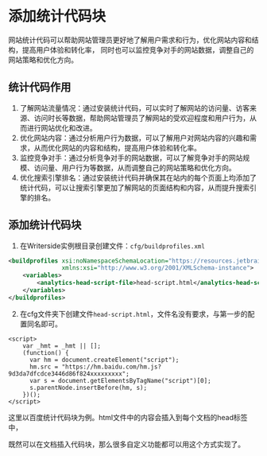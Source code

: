 # 添加统计代码块

网站统计代码可以帮助网站管理员更好地了解用户需求和行为，优化网站内容和结构，提高用户体验和转化率，
同时也可以监控竞争对手的网站数据，调整自己的网站策略和优化方向。


## 统计代码作用

1. 了解网站流量情况：通过安装统计代码，可以实时了解网站的访问量、访客来源、访问时长等数据，帮助网站管理员了解网站的受欢迎程度和用户行为，从而进行网站优化和改进。
2. 优化网站内容：通过分析用户行为数据，可以了解用户对网站内容的兴趣和需求，从而优化网站的内容和结构，提高用户体验和转化率。
3. 监控竞争对手：通过分析竞争对手的网站数据，可以了解竞争对手的网站规模、访问量、用户行为等数据，从而调整自己的网站策略和优化方向。
4. 优化搜索引擎排名：通过安装统计代码并确保其在站内的每个页面上均添加了统计代码，可以让搜索引擎更加了解网站的页面结构和内容，从而提升搜索引擎的排名。



## 添加统计代码块


1. 在Writerside实例根目录创建文件：`cfg/buildprofiles.xml`  

```xml
<buildprofiles xsi:noNamespaceSchemaLocation="https://resources.jetbrains.com/writerside/1.0/build-profiles.xsd"
               xmlns:xsi="http://www.w3.org/2001/XMLSchema-instance">
    <variables>
        <analytics-head-script-file>head-script.html</analytics-head-script-file>
    </variables>
</buildprofiles>
```

2. 在cfg文件夹下创建文件`head-script.html`，文件名没有要求，与第一步的配置同名即可。   

```
<script>
    var _hmt = _hmt || [];
    (function() {
      var hm = document.createElement("script");
      hm.src = "https://hm.baidu.com/hm.js?9d3da7dfcdce3446d86f824xxxxxxxxx";
      var s = document.getElementsByTagName("script")[0];
      s.parentNode.insertBefore(hm, s);
    })();
</script>
```

这里以百度统计代码块为例。html文件中的内容会插入到每个文档的head标签中，

<tip>
既然可以在文档插入代码块，那么很多自定义功能都可以用这个方式实现了。
</tip>
